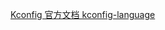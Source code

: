 


[Kconfig 官方文档 kconfig-language](https://www.kernel.org/doc/Documentation/kbuild/kconfig-language.txt)

